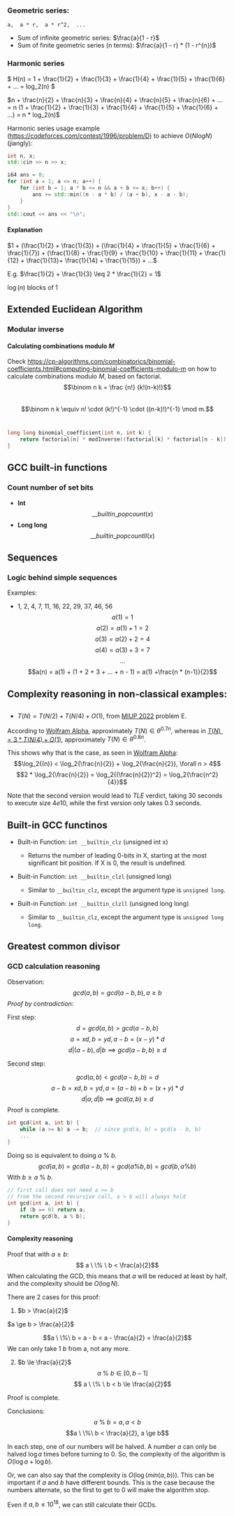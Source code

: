 ### Geometric series:
```
a,  a * r,  a * r^2,  ...
```

- Sum of infinite geometric series: $\frac{a}{1 - r}$
- Sum of finite geometric series (n terms): $\frac{a}{1 - r} * (1 - r^{n})$


### Harmonic series

$ H(n) = 1 + \frac{1}{2} + \frac{1}{3} + \frac{1}{4} + \frac{1}{5} + \frac{1}{6} + ... = log_2(n) $

$n + \frac{n}{2} + \frac{n}{3} + \frac{n}{4} + \frac{n}{5} + \frac{n}{6} + ... = n (1 + \frac{1}{2} + \frac{1}{3} + \frac{1}{4} + \frac{1}{5} + \frac{1}{6} + ...) = n * log_2(n)$


Harmonic series usage example (https://codeforces.com/contest/1996/problem/D) to achieve $O(N logN)$ (jiangly): 

```cpp
int n, x;
std::cin >> n >> x;

i64 ans = 0;
for (int a = 1; a <= n; a++) {
    for (int b = 1; a * b <= n && a + b <= x; b++) {
        ans += std::min((n - a * b) / (a + b), x - a - b);
    }
}
std::cout << ans << "\n";
```

#### Explanation

$1 + (\frac{1}{2} + \frac{1}{3}) + (\frac{1}{4} + \frac{1}{5} + \frac{1}{6} + \frac{1}{7}) + (\frac{1}{8} + \frac{1}{9} + \frac{1}{10} + \frac{1}{11} + \frac{1}{12} + \frac{1}{13}+ \frac{1}{14} + \frac{1}{15}) + ...$

E.g. $\frac{1}{2} + \frac{1}{3} \leq 2 * \frac{1}{2} = 1$

$\log{(n)}$ blocks of 1



## Extended Euclidean Algorithm

### Modular inverse

#### Calculating combinations modulo $M$
Check https://cp-algorithms.com/combinatorics/binomial-coefficients.html#computing-binomial-coefficients-modulo-m on how to calculate combinations modulo $M$, based on factorial.
 
$$\binom n k = \frac {n!} {k!(n-k)!}$$ 
 
$$\binom n k \equiv n! \cdot (k!)^{-1} \cdot ((n-k)!)^{-1} \mod m.$$ 
```cpp
long long binomial_coefficient(int n, int k) {
    return factorial[n] * modInverse((factorial[k] * factorial[n - k]) % m, m) % m;
}
```


## GCC built-in functions
### Count number of set bits
- **Int** $$\_\_builtin\_popcount(x)$$
- **Long long** $$\_\_builtin\_popcountll(x)$$


## Sequences

### Logic behind simple sequences
Examples:
- 1, 2, 4, 7, 11, 16, 22, 29, 37, 46, 56
$$a(1) = 1$$
$$a(2) = a(1) + 1 = 2$$
$$a(3) = a(2) + 2 = 4$$
$$a(4) = a(3) + 3 = 7$$
$$...$$
$$a(n) = a(1) + (1 + 2 + 3 + ... + n - 1) = a(1) +\frac{n * (n-1)}{2}$$

## Complexity reasoning in non-classical examples:
## 
- $T(N) = T(N/2) + T(N/4) + O(1)$, from [MIUP 2022](https://dei.uc.pt/miup/wp-content/uploads/2022/10/caderno-MIUP-final-2022.pdf) problem E.

According to [Wolfram Alpha](https://www.wolframalpha.com/input?i=T%28N%29++%3D+T%28N%2F2%29+%2B+T%28N%2F4%29+%2B+1), approximately $T(N) \in \theta^{0.7n}$, whereas in [$T(N) = 3*T(N/4) + O(1)$](https://www.wolframalpha.com/input?i=T%28N%29+%3D+T%28N%2F4%29+%2B+T%28N%2F4%29+%2B+T%28N%2F4%29+%2B+1), approximately $T(N) \in \theta^{0.8n}$.

This shows why that is the case, as seen in [Wolfram Alpha](https://www.wolframalpha.com/input?i=log2%28n%29+%3C+log2%28n+%2F+2%29+%2B+log2%28n+%2F+2%29):
$$\log_2{(n)} < \log_2{\frac{n}{2}} + \log_2{\frac{n}{2}}, \forall n > 4$$
$$2 * \log_2{\frac{n}{2}} = \log_2{(\frac{n}{2})^2} = \log_2{\frac{n^2}{4}}$$

Note that the second version would lead to $TLE$ verdict, taking $30$ seconds to execute size $4e10$, while the first version only takes $0.3$ seconds.


## Built-in GCC functinos

- Built-in Function: `int __builtin_clz` (unsigned int x)
    - Returns the number of leading 0-bits in X, starting at the most significant bit position. If X is 0, the result is undefined.

- Built-in Function: `int __builtin_clzl` (unsigned long)
    - Similar to `__builtin_clz`, except the argument type is `unsigned long`.

- Built-in Function: `int __builtin_clzll` (unsigned long long)
    - Similar to `__builtin_clz`, except the argument type is `unsigned long long`.


## Greatest common divisor

### GCD calculation reasoning

Observation:
$$gcd(a, b) = gcd(a - b, b), a \ge b$$
*Proof by contradiction*:

First step:
$$d = gcd(a, b) > gcd(a - b, b)$$
$$ a = xd, b = yd, a - b = (x - y)*d$$
$$ d | (a - b), d | b \implies gcd(a - b, b) \ge d$$

Second step:

$$gcd(a, b) < gcd(a - b, b) = d$$
$$a - b = xd, b = yd, a = (a - b) + b = (x + y) * d$$
$$d | a; d | b \implies gcd(a, b) \ge d$$
Proof is complete.

```cpp
int gcd(int a, int b) {
    while (a >= b) a -= b;  // since gcd(a, b) = gcd(a - b, b)
    ...
}
```

Doing so is equivalent to doing $a \ \% \ b$.
$$gcd(a, b) = gcd(a - b, b) = gcd(a \% b, b) = gcd(b, a \% b)$$
With $b \ge a\ \%\ b$.
```cpp
// first call does not need a >= b
// from the second recursive call, a > b will always hold
int gcd(int a, int b) {
    if (b == 0) return a;
    return gcd(b, a % b);
}
```

#### Complexity reasoning
Proof that with $a \ge b$:
$$ a \ \% \ b < \frac{a}{2}$$
When calculating the GCD, this means that $a$ will be reduced at least by half, and the complexity should be $O(\log{N})$.

There are 2 cases for this proof:
1. $b > \frac{a}{2}$

$a \ge b > \frac{a}{2}$

$$a \ \%\  b = a - b < a - \frac{a}{2} = \frac{a}{2}$$
We can only take 1 $b$ from a, not any more.

2. $b \le \frac{a}{2}$
$$ a \ \% \ b \in [0, b - 1]$$
$$ a \ \% \ b < b \le \frac{a}{2}$$

Proof is complete.

Conclusions:
$$a \ \%\  b = a, a < b$$
$$a \ \%\ b < \frac{a}{2}, a \ge b$$

In each step, one of our numbers will be halved. A number $a$ can only be halved $\log{a}$ times before turning to $0$. So, the complexity of the algorithm is $O(\log{a} + \log{b})$.

Or, we can also say that the complexity is $O(\log{(min(a, b))})$. This can be important if $a$ and $b$ have different bounds. This is the case because the numbers alternate, so the first to get to $0$ will make the algorithm stop.

Even if $a, b \le 10^{18}$, we can still calculate their GCDs.
